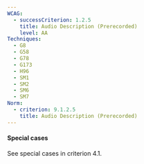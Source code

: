 ```yaml
---
WCAG:
  - successCriterion: 1.2.5
    title: Audio Description (Prerecorded)
    level: AA
Techniques:
  - G8
  - G58
  - G78
  - G173
  - H96
  - SM1
  - SM2
  - SM6
  - SM7
Norm:
  - criterion: 9.1.2.5
    title: Audio Description (Prerecorded)
---
```


#### Special cases

See special cases in criterion 4.1.
